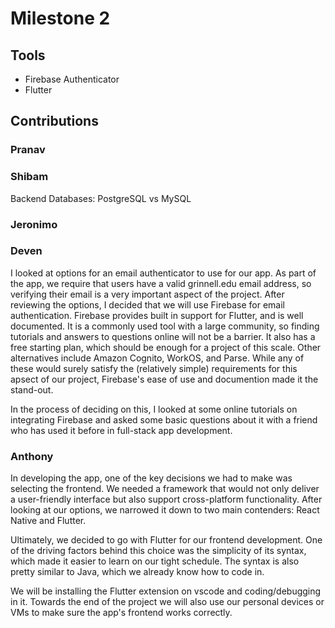 # Milestone 2

## Tools
- Firebase Authenticator
- Flutter

## Contributions
### Pranav


### Shibam
Backend Databases: PostgreSQL vs MySQL


### Jeronimo


### Deven
I looked at options for an email authenticator to use for our app. As part of the app, we require that users have a valid grinnell.edu email address, so verifying their email is a very important aspect of the project. After reviewing the options, I decided that we will use Firebase for email authentication.
Firebase provides built in support for Flutter, and is well documented. It is a commonly used tool with a large community, so finding tutorials and answers to questions online will not be a barrier. It also has a free starting plan, which should be enough for a project of this scale. 
Other alternatives include Amazon Cognito, WorkOS, and Parse. While any of these would surely satisfy the (relatively simple) requirements for this apsect of our project, Firebase's ease of use and documention made it the stand-out.

In the process of deciding on this, I looked at some online tutorials on integrating Firebase and asked some basic questions about it with a friend who has used it before in full-stack app development.

### Anthony
In developing the app, one of the key decisions we had to make was selecting the frontend. We needed a framework that would not only deliver a user-friendly interface but also support cross-platform functionality. After looking at our options, we narrowed it down to two main contenders: React Native and Flutter.

Ultimately, we decided to go with Flutter for our frontend development. One of the driving factors behind this choice was the simplicity of its syntax, which made it easier to learn on our tight schedule. The syntax is also pretty similar to Java, which we already know how to code in. 

We will be installing the Flutter extension on vscode and coding/debugging in it. Towards the end of the project we will also use our personal devices or VMs to make sure the app's frontend works correctly.
